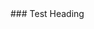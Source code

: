 <meta charset=“UTF-8”>
<meta name=“viewport” content=“width=device-width, initial-scale=1”>
<meta http-equiv=“X-UA-Compatible” content=“ie=edge”>
<link rel=“stylesheet” type=“text/css” href=“../style.css”>
<title> Test </title>
### Test Heading
